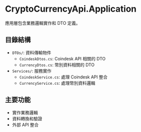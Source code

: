 # CryptoCurrencyApi.Application

應用層包含業務邏輯實作和 DTO 定義。

## 目錄結構
- `DTOs/`: 資料傳輸物件
  - `CoindeskDtos.cs`: Coindesk API 相關的 DTO
  - `CurrencyDtos.cs`: 幣別資料相關的 DTO
- `Services/`: 服務實作
  - `CoindeskService.cs`: 處理 Coindesk API 整合
  - `CurrencyService.cs`: 處理幣別資料邏輯

## 主要功能
- 實作業務邏輯
- 資料轉換和驗證
- 外部 API 整合
